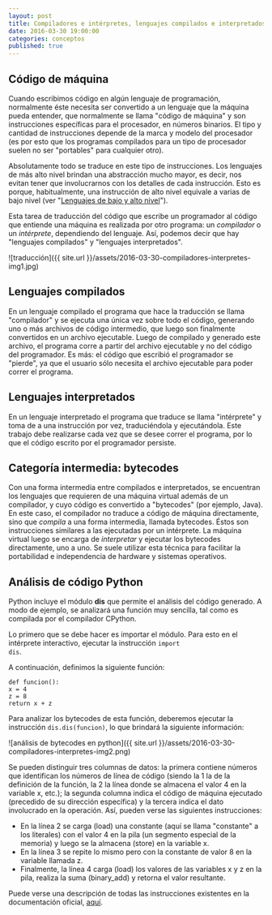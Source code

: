 ```yaml
---
layout: post
title: Compiladores e intérpretes, lenguajes compilados e interpretados
date: 2016-03-30 19:00:00
categories: conceptos
published: true
---
```


## Código de máquina

Cuando escribimos código en algún lenguaje de programación, normalmente éste necesita ser convertido a un lenguaje que la máquina pueda entender, que normalmente se llama "código de máquina" y son instrucciones específicas para el procesador, en números binarios. El tipo y cantidad de instrucciones depende de la marca y modelo del procesador (es por esto que los programas compilados para un tipo de procesador suelen no ser "portables" para cualquier otro).

Absolutamente todo se traduce en este tipo de instrucciones. Los lenguajes de más alto nivel brindan una abstracción mucho mayor, es decir, nos evitan tener que involucrarnos con los detalles de cada instrucción. Esto es porque, habitualmente, una instrucción de alto nivel equivale a varias de bajo nivel (ver "[Lenguajes de bajo y alto nivel](/conceptos/2016/03/29/lenguajes-de-bajo-y-alto-nivel.html)").

Esta tarea de traducción del código que escribe un programador al código que entiende una máquina es realizada por otro programa: un _compilador_ o un _intérprete_, dependiendo del lenguaje. Así, podemos decir que hay "lenguajes compilados" y "lenguajes interpretados".

![traducción]({{ site.url }}/assets/2016-03-30-compiladores-interpretes-img1.jpg)

## Lenguajes compilados

En un lenguaje compilado el programa que hace la traducción se llama "compilador" y se ejecuta una única vez sobre todo el código, generando uno o más archivos de código intermedio, que luego son finalmente convertidos en un archivo ejecutable. Luego de compilado y generado este archivo, el programa corre a partir del archivo ejecutable y no del código del programador. Es más: el código que escribió el programador se "pierde", ya que el usuario sólo necesita el archivo ejecutable para poder correr el programa.

## Lenguajes interpretados

En un lenguaje interpretado el programa que traduce se llama "intérprete" y toma de a una instrucción por vez, traduciéndola y ejecutándola. Este trabajo debe realizarse cada vez que se desee correr el programa, por lo que el código escrito por el programador persiste.

## Categoría intermedia: bytecodes

Con una forma intermedia entre compilados e interpretados, se encuentran los lenguajes que requieren de una máquina virtual además de un compilador, y cuyo código es convertido a "bytecodes" (por ejemplo, Java). En este caso, el compilador no traduce a código de máquina directamente, sino que _compila_ a una forma intermedia, llamada bytecodes. Éstos son instrucciones similares a las ejecutadas por un intérprete. La máquina virtual luego se encarga de _interpretar_ y ejecutar los bytecodes directamente, uno a uno. Se suele utilizar esta técnica para facilitar la portabilidad e independencia de hardware y sistemas operativos.

## Análisis de código Python

Python incluye el módulo **dis** que permite el análisis del código generado. A modo de ejemplo, se analizará una función muy sencilla, tal como es compilada por el compilador CPython.

Lo primero que se debe hacer es importar el módulo. Para esto en el intérprete interactivo, ejecutar la instrucción <code>import dis</code>.

A continuación, definimos la siguiente función:

<pre><code>def funcion():
x = 4
z = 8
return x + z</code></pre>

Para analizar los bytecodes de esta función, deberemos ejecutar la instrucción <code>dis.dis(funcion)</code>, lo que brindará la siguiente información:

![análisis de bytecodes en python]({{ site.url }}/assets/2016-03-30-compiladores-interpretes-img2.png)

Se pueden distinguir tres columnas de datos: la primera contiene números que identifican los números de línea de código (siendo la 1 la de la definición de la función, la 2 la línea donde se almacena el valor 4 en la variable x, etc.); la segunda columna indica el código de máquina ejecutado (precedido de su dirección específica) y la tercera indica el dato involucrado en la operación. Así, pueden verse las siguientes instrucciones:

* En la línea 2 se carga (load) una constante (aquí se llama "constante" a los literales) con el valor 4 en la pila (un segmento especial de la memoria) y luego se la almacena (store) en la variable x.
* En la línea 3 se repite lo mismo pero con la constante de valor 8 en la variable llamada z.
* Finalmente, la línea 4 carga (load) los valores de las variables x y z en la pila, realiza la suma (binary_add) y retorna el valor resultante.

Puede verse una descripción de todas las instrucciones existentes en la documentación oficial, [aquí](https://docs.python.org/3/library/dis.html).
